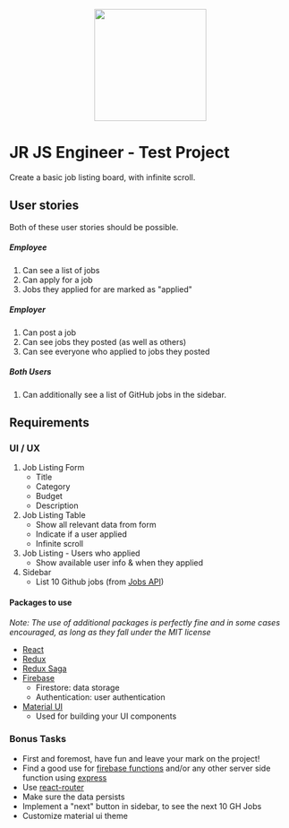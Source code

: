 <p align="center"><img src="https://pbs.twimg.com/profile_images/1041540742940770304/Q-HPWlSn_400x400.jpg" width="200" /></p>

# JR JS Engineer - Test Project

Create a basic job listing board, with infinite scroll.

## User stories

Both of these user stories should be possible.

##### Employee

1.  Can see a list of jobs
2.  Can apply for a job
3.  Jobs they applied for are marked as "applied"

##### Employer

1.  Can post a job
1.  Can see jobs they posted (as well as others)
1.  Can see everyone who applied to jobs they posted

##### Both Users

1.  Can additionally see a list of GitHub jobs in the sidebar.

## Requirements

### UI / UX

1.  Job Listing Form
    * Title
    * Category
    * Budget
    * Description
1.  Job Listing Table
    * Show all relevant data from form
    * Indicate if a user applied
    * Infinite scroll
1.  Job Listing - Users who applied
    * Show available user info & when they applied
1.  Sidebar
    * List 10 Github jobs (from [Jobs API](https://jobs.github.com/api))

#### Packages to use

_Note: The use of additional packages is perfectly fine and in some cases encouraged, as long as they fall under the MIT license_

* [React](https://reactjs.org/)
* [Redux](https://github.com/reduxjs/redux)
* [Redux Saga](https://github.com/redux-saga/redux-saga)
* [Firebase](https://firebase.google.com/)
  * Firestore: data storage
  * Authentication: user authentication
* [Material UI](https://material-ui.com/)
  * Used for building your UI components

### Bonus Tasks

* First and foremost, have fun and leave your mark on the project!
* Find a good use for [firebase functions](https://firebase.google.com/docs/functions/) and/or any other server side function using [express](https://github.com/expressjs/express)
* Use [react-router](https://github.com/ReactTraining/react-router)
* Make sure the data persists
* Implement a "next" button in sidebar, to see the next 10 GH Jobs
* Customize material ui theme
